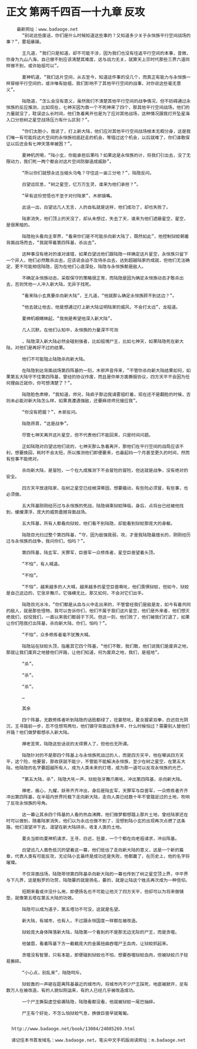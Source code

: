# 正文 第两千四百一十九章 反攻
        最新网址：www.badaoge.net
          “别说这些废话，你们是什么时候知道这些事的？又知道多少关于永恒族平行空间战场的事？”，雾祖暴躁。
      
          王凡道，“我们只是知道，却不可能干涉，因为我们也没有往返平行空间的本事，昔微，你身为九山八海，自己做不到应该清楚其难度，这与战力无关，就算天上宗时代那些三界六道同样做不到，或许始祖可以”。
      
          夏神机道，“我们这片空间，从古至今，知道这件事的没几个，而真正有能力与永恒族一样穿梭平行空间的，或许唯有始祖，我们影响不了其他平行空间的战事，对你说这些毫无意义”。
      
          陆隐道，“怎么会没有意义，虽然我们不清楚其他平行空间的战争情况，但不妨碍通过永恒族的反应推测，比如现在，七神天因为救一个不死神来了四个，那其他平行空间战场，他们的力量就没了，耽误这么长时间，他们急着离开也是为了应对其他战场，这种情况跟我打开坠星海入口分担树之星空战场压力有什么区别？”。
      
          “你们太胆小，我说了，打上新大陆，他们应对其他平行空间战场根本无暇分身，这是我们唯一有可能将这片空间的永恒族彻底赶走的机会，等错过这个机会，以后就难了，你们谁敢保证以后还会有七神天落单被困？”。
      
          夏神机厉喝，“陆小玄，你能承担后果吗？如果这是永恒族的计，将我们引出去，没了无限动力，我们死一两个都会对这片空间防御造成威胁”。
      
          “所以你们就想永远当缩头乌龟？守住这一亩三分地？”，陆隐反问。
      
          白望远叹息，“树之星空，亿万万生灵，谁来为他们承担？”。
      
          “早有这份觉悟也不至于对付陆家”，木邪插嘴。
      
          此话一出，白望远几人无言，人的自私就是这样，他们成功了，却也失败了。
      
          陆家消失，他们顶上的天没了，却从未想过，失去了天，谁来为他们遮蔽星空，星空，是很黑暗的。
      
          陆隐抬头看向主宰界，“看来你们是不可能杀向新大陆了，既然如此”，他控制狱蛟朝着背面战场而去，“我就带着第四阵基，杀出去”。
      
          这种事没有绝对的谁对谁错，如果白望远他们跟陆隐一样确定这片星空，永恒族只留下一个异人，他们必然敢杀出去，应该说会迫不及待杀出去，达到超越陆家的成就，但他们无法确定，更不可能相信陆隐，因为在他们心底深处，陆隐与永恒族都是敌人。
      
          不确定永恒族动态，采取保守的策略很正常，而陆隐是因为确定永恒族动态才敢杀出去，否则凭他一人冲入新大陆，无异于找死。
      
          “看来陆小玄真要杀向新大陆”，王凡道，“他就那么确定永恒族顾不到这边？”。
      
          “他去就让他去，他是想通过打上新大陆证明陆家的威风，不会打太远”，龙祖道。
      
          夏神机眼睛眯起，“我倒是希望他深入新大陆”。
      
          几人沉默，在他们认知中，永恒族的力量深不可测
      
          ，陆隐深入新大陆必然会碰到强者，比如祖境尸王，比如七神天，如果陆隐死在新大陆，对他们是再好不过的结果。
      
          他们不可能阻止陆隐杀向新大陆。
      
          在陆隐到达背面战场第四阵基的一刻，木邪声音传来，“不管你杀向新大陆结果如何，如果第五大陆守不住第四阵基，曾经的协议作废，而且是你单方面撕毁协议，四方天平不会因为任何理由迁就你，你可想清楚了？”。
      
          陆隐脸色肃穆，“我知道，师兄，陆疯子那边我请雾祖盯着，现在还不是翻脸的时候，否则未必能对新大陆怎么样，如果真遭遇强敌，还要麻烦师兄接应我”。
      
          “你没有把握？”，木邪反问。
      
          陆隐昂首，“这是战争”。
      
          尽管七神天离开这片星空，但不代表他们不能回来，只是时间问题。
      
          正如陆隐对白望远他们说的，七神天那么急着离开，那他们在平行空间的战局应该不利，想要挽回，耗时不会太短，所以推测他们即便要来，也最起码一个月甚至更久的时间，然而有些事不能绝对。
      
          杀向新大陆，是冒险，一个在九成推测下不会冒险的冒险，但这就是战争，没有绝对的安全。
      
          四方天平放逐陆家，在树之星空已经根深蒂固，想要撬动，有些险必须冒，有些事，也必须做。
      
          五大阵基刚刚经历过与永恒族的死战，陆隐骑乘狱蛟降临，身后，点将台已经被他找到，缓缓漂浮，庞大的威势震撼背面战场。
      
          五大阵基，所有人都看向狱蛟，他们看不到陆隐，却能看到狱蛟那庞大的身躯。
      
          陆隐目光扫过整个第四阵基，“守，因为敌强我弱，攻，才是我陆隐最擅长的，刚刚经历过与永恒族的战争，我问你们，怕吗？”。
      
          第四阵基，陆玄军，天罪军，巨兽军一众修炼者，星空巨兽望着头顶。
      
          “不怕”，有人喊道。
      
          “不怕”。
      
          “不怕”，越来越多的人大喊，越来越多的星空巨兽嘶吼，他们畏惧狱蛟，但如今，狱蛟是自己这边的，它张牙舞爪，它强横无比，那又如何，不会对它们出手。
      
          陆隐目光冰冷，“你们都是从血与火中走出来的，不管曾经我们是敌是友，如今有着共同的敌人，就是那些怪物，我可以告诉你们，他们不属于我们这片星空，他们是外来者，他们想灭绝我们，奴役我们，一直以来我们都弱于下风，但这一刻，他们败了，他们被我们打退了，如果让你们陪我打出阵基，杀向新大陆，你们，怕吗？”。
      
          “不怕”，众多修炼者毫不犹豫大喊。
      
          陆隐站在狱蛟头顶，指着其它四个阵基，“他们不敢，我们敢，他们说我们是废弃之地，那就让我们废弃之地替他们开路，让他们知道，何为废弃之地，我们，是祖地”。
      
          “杀”。
      
          “杀”。
      
          “杀”。
      
          …
      
          其余
      
          四个阵基，无数修炼者听到陆隐的话脸都绿了，狂晏怒吼，夏炎握紧双拳，白迟目光阴沉，王寻踏前一步，忍不住想骂两句，他们镇守背面战场多年，什么时候怕过？需要别人替他们开路？他们做梦都想杀入新大陆。
      
          禅老苦笑，陆隐这些话说的太得罪人了，但他也无所谓。
      
          陆隐针对的不是那四个阵基上与永恒族死战过的人，而是四方天平，他在嘲讽四方天平，这个险，他要冒，那收获就不能少，不管能不能解决永恒族，至少在树之星空，在第五大陆，他陆隐的名字要超越所有人，成为人类未来的灯塔，成为那一道可以反攻永恒族的光芒。
      
          “第五大陆，杀”，陆隐大吼一声，狱蛟张牙舞爪嘶吼，冲出第四阵基，杀向新大陆。
      
          禅老，痕心，九耀，妖帝齐齐冲出，身后是陆玄军，天罪军与巨兽军，一众修炼者齐齐冲出第四阵基，在半祖内世界托载下走向新大陆，走向人类已经数十年不曾踏足过的土地，吹响了反攻永恒族的号角。
      
          这一幕让其余四个阵基的人看的热血沸腾，他们做梦都想踏上那片土地，曾经陆家还在时可以做到，随着陆家消失，他们以为永远也做不到了，没想到陆小玄的出现再次点燃了这条路，他们渴望冲下去，渴望在新大陆拼杀，收复人类的土地。
      
          夏炎当即向夏神机请求，王寻，白迟，狂晏，一个个都在向老祖请求，冲出阵基。
      
          白望远几人面色低沉的望着这一幕，他们低估了走向新大陆的意义，这是一个新的篇章，代表人类有可能反攻，无论陆小玄最终是成功还是失败，他都赢了，在历史上，他的名字将璀璨。
      
          不仅背面战场，陆隐带领第四阵基杀向新大陆的一幕也传到了树之星空顶上界，中平界与下凡界，这是魁罗的功劳，陆隐要的就是扬名，要的，就是让陆这个姓氏再次成为一种信仰。
      
          短期来看或许没什么用，即便扬名也不可能让他灭了四方天平，但却可以为将来做铺垫，就像第五塔在第五大陆的功效。
      
          陆隐可以成为道子，第五塔功不可没，这就是名望。
      
          新大陆，有城市，也有人，不过跟永恒国度一样都在被改造。
      
          狱蛟庞大身体降落新大陆，陆隐第一个看到的不是那无边无际的尸王，而是贪噬。
      
          他皱眉，看着阵基下方一截截庞大的金属扭曲吞噬尸王血肉，让狱蛟抓起来。
      
          贪噬没有智慧，只有本能，即便碰到狱蛟也不怕，想要吞噬狱蛟血肉，但被狱蛟爪子轻易撕碎。
      
          “小心点，别乱来”，陆隐呵斥。
      
          狱蛟轰的一声砸在距离阵基最近的城市内，将城市内不少尸王踩死，地底被掀开，足有数万人在被改造，有的人貌似刚运来，有的人已经几乎被改造成功。
      
          一个尸王撕裂虚空偷袭陆隐，陆隐看都没看，他就被狱蛟一尾巴抽碎。
      
          尸王有个好处，不怎么怕狱蛟气息，换做巨兽早就匍匐。
      
      
      http://www.badaoge.net/book/13084/24085269.html
      
      请记住本书首发域名：www.badaoge.net。笔尖中文手机版阅读网址：m.badaoge.net